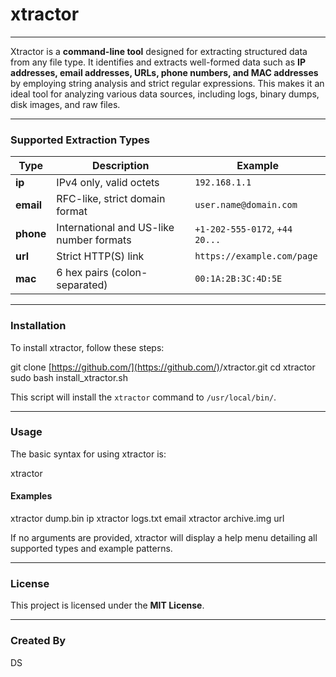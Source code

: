 # xtractor

---

Xtractor is a **command-line tool** designed for extracting structured data from any file type. It identifies and extracts well-formed data such as **IP addresses, email addresses, URLs, phone numbers, and MAC addresses** by employing string analysis and strict regular expressions. This makes it an ideal tool for analyzing various data sources, including logs, binary dumps, disk images, and raw files.

---

### Supported Extraction Types

| Type  | Description                | Example                          |
| ----- | -------------------------- | -------------------------------- |
| **ip** | IPv4 only, valid octets    | `192.168.1.1`                    |
| **email** | RFC-like, strict domain format | `user.name@domain.com`           |
| **phone** | International and US-like number formats | `+1-202-555-0172`, `+44 20...`    |
| **url** | Strict HTTP(S) link        | `https://example.com/page`       |
| **mac** | 6 hex pairs (colon-separated) | `00:1A:2B:3C:4D:5E`              |

---

### Installation

To install xtractor, follow these steps:

git clone [https://github.com/](https://github.com/)<your-username>/xtractor.git
cd xtractor
sudo bash install_xtractor.sh

This script will install the `xtractor` command to `/usr/local/bin/`.

---

### Usage

The basic syntax for using xtractor is:

xtractor <file> <type>

#### Examples

xtractor dump.bin ip
xtractor logs.txt email
xtractor archive.img url

If no arguments are provided, xtractor will display a help menu detailing all supported types and example patterns.

---

### License

This project is licensed under the **MIT License**.

---

### Created By

DS
